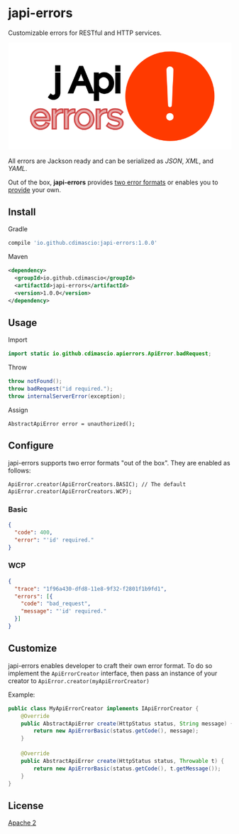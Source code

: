 # japi-errors

Customizable errors for RESTful and HTTP services. 

<p align="center">
<img src="https://raw.githubusercontent.com/cdimascio/japi-errors/master/assets/japi-errors.png" width="600">
</p>

All errors are Jackson ready and can be serialized as *JSON*, *XML*, and *YAML*.

Out of the box, **japi-errors** provides [two error formats](#configure) or enables you to [provide](#customize) your own. 

## Install

Gradle

```groovy
compile 'io.github.cdimascio:japi-errors:1.0.0'
```

Maven

```xml
<dependency>
  <groupId>io.github.cdimascio</groupId>
  <artifactId>japi-errors</artifactId>
  <version>1.0.0</version>
</dependency>
```

## Usage

Import

```java
import static io.github.cdimascio.apierrors.ApiError.badRequest;
```

Throw

```java
throw notFound();
throw badRequest("id required.");
throw internalServerError(exception);
```

Assign

```shell
AbstractApiError error = unauthorized();
```

## Configure

japi-errors supports two error formats "out of the box". They are enabled as follows:

```
ApiError.creator(ApiErrorCreators.BASIC); // The default
ApiError.creator(ApiErrorCreators.WCP);
```

### Basic

```json
{
  "code": 400,
  "error": "'id' required."
}
```

### WCP

```json
{
  "trace": "1f96a430-dfd8-11e8-9f32-f2801f1b9fd1",
  "errors": [{
    "code": "bad_request",
    "message": "'id' required."
  }]
}
```

## Customize

japi-errors enables developer to craft their own error format. To do so implement the `ApiErrorCreator` interface, then pass an instance of your creator to `ApiError.creator(myApiErrorCreator)`

Example:

```java
public class MyApiErrorCreator implements IApiErrorCreator {
    @Override
    public AbstractApiError create(HttpStatus status, String message) {
        return new ApiErrorBasic(status.getCode(), message);
    }

    @Override
    public AbstractApiError create(HttpStatus status, Throwable t) {
        return new ApiErrorBasic(status.getCode(), t.getMessage());
    }
}
```

## License
[Apache 2](LICENSE)
